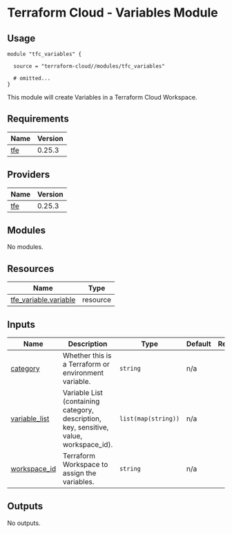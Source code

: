 # Terraform Cloud - Variables Module

## Usage

```hcl
module "tfc_variables" {

  source = "terraform-cloud//modules/tfc_variables"

  # omitted...
}
```

This module will create Variables in a Terraform Cloud Workspace.

<!-- BEGINNING OF PRE-COMMIT-TERRAFORM DOCS HOOK -->
## Requirements

| Name | Version |
|------|---------|
| <a name="requirement_tfe"></a> [tfe](#requirement\_tfe) | 0.25.3 |

## Providers

| Name | Version |
|------|---------|
| <a name="provider_tfe"></a> [tfe](#provider\_tfe) | 0.25.3 |

## Modules

No modules.

## Resources

| Name | Type |
|------|------|
| [tfe_variable.variable](https://registry.terraform.io/providers/hashicorp/tfe/0.25.3/docs/resources/variable) | resource |

## Inputs

| Name | Description | Type | Default | Required |
|------|-------------|------|---------|:--------:|
| <a name="input_category"></a> [category](#input\_category) | Whether this is a Terraform or environment variable. | `string` | n/a | yes |
| <a name="input_variable_list"></a> [variable\_list](#input\_variable\_list) | Variable List (containing category, description, key, sensitive, value, workspace\_id). | `list(map(string))` | n/a | yes |
| <a name="input_workspace_id"></a> [workspace\_id](#input\_workspace\_id) | Terraform Workspace to assign the variables. | `string` | n/a | yes |

## Outputs

No outputs.
<!-- END OF PRE-COMMIT-TERRAFORM DOCS HOOK -->
